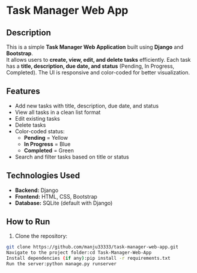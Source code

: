 # Task Manager Web App

## Description
This is a simple **Task Manager Web Application** built using **Django** and **Bootstrap**.  
It allows users to **create, view, edit, and delete tasks** efficiently. Each task has a **title, description, due date, and status** (Pending, In Progress, Completed). The UI is responsive and color-coded for better visualization.

## Features
- Add new tasks with title, description, due date, and status
- View all tasks in a clean list format
- Edit existing tasks
- Delete tasks
- Color-coded status:  
  - **Pending** = Yellow  
  - **In Progress** = Blue  
  - **Completed** = Green
- Search and filter tasks based on title or status

## Technologies Used
- **Backend:** Django  
- **Frontend:** HTML, CSS, Bootstrap  
- **Database:** SQLite (default with Django)  

## How to Run
1. Clone the repository:
```bash
git clone https://github.com/manju33333/task-manager-web-app.git
Navigate to the project folder:cd Task-Manager-Web-App
Install dependencies (if any):pip install -r requirements.txt
Run the server:python manage.py runserver
